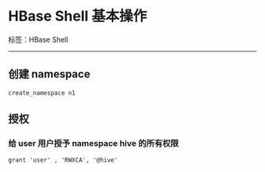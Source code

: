 # HBase Shell 基本操作

标签：HBase Shell

---

## 创建 namespace

`create_namespace n1`

## 授权

### 给 user 用户授予 namespace hive 的所有权限

`grant 'user' , 'RWXCA', '@hive'`